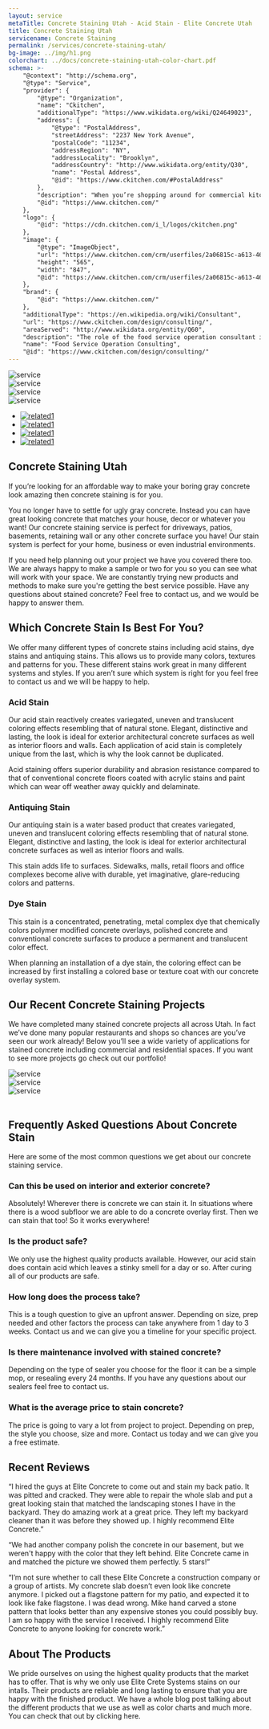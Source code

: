 ```yaml
---
layout: service
metaTitle: Concrete Staining Utah - Acid Stain - Elite Concrete Utah
title: Concrete Staining Utah
servicename: Concrete Staining
permalink: /services/concrete-staining-utah/
bg-image: ../img/h1.png
colorchart: ../docs/concrete-staining-utah-color-chart.pdf
schema: >-
    "@context": "http://schema.org",
    "@type": "Service",
    "provider": {
        "@type": "Organization",
        "name": "Ckitchen",
        "additionalType": "https://www.wikidata.org/wiki/Q24649023",
        "address": {
            "@type": "PostalAddress",
            "streetAddress": "2237 New York Avenue",
            "postalCode": "11234",
            "addressRegion": "NY",
            "addressLocality": "Brooklyn",
            "addressCountry": "http://www.wikidata.org/entity/Q30",
            "name": "Postal Address",
            "@id": "https://www.ckitchen.com/#PostalAddress"
        },
        "description": "When you’re shopping around for commercial kitchen equipment, you want a supplier that’s an authorized dealer of top brands, provides the guaranteed lowest prices and is staffed by a team of well-trained commercial kitchen experts. Only one company checks all those boxes and more, and that’s CKitchen.com. Not only do you get an unbeatable selection and top-quality service here, but you’ll also appreciate that 10 percent of our profits go to charity, so you can feel good about shopping with us. We’re one of the web’s top commercial kitchen suppliers, and can even provide you with professional food service consulting and kitchen design services based on your individual needs and budget.  Our selection of commercial kitchen supplies includes everything from cutting-edge bar, bakery and concession equipment to catering equipment, supplies and appliances that can handle large volumes. It doesn’t matter if you’re operating a brick-and-mortar restaurant or food truck, CKitchen.com can outfit your business with the supplies required to boost efficiency, sales and productivity. We have commercial food preparation equipment, gas and electric ranges, ice machines, refrigerators, walk-in coolers and freezers, beverage systems, sinks, tables, shelving, and many more supplies that will help transform your commercial kitchen so it can handle even the most demanding needs.",
        "@id": "https://www.ckitchen.com/"
    },
    "logo": {
        "@id": "https://cdn.ckitchen.com/i_l/logos/ckitchen.png"
    },
    "image": {
        "@type": "ImageObject",
        "url": "https://www.ckitchen.com/crm/userfiles/2a06815c-a613-4616-94cf-ebffa45f5734.jpg",
        "height": "565",
        "width": "847",
        "@id": "https://www.ckitchen.com/crm/userfiles/2a06815c-a613-4616-94cf-ebffa45f5734.jpg"
    },
    "brand": {
        "@id": "https://www.ckitchen.com/"
    },
    "additionalType": "https://en.wikipedia.org/wiki/Consultant",
    "url": "https://www.ckitchen.com/design/consulting/",
    "areaServed": "http://www.wikidata.org/entity/Q60",
    "description": "The role of the food service operation consultant is to guide the client in the following ways. First, a general review of the project and the available square footage for storage, prep, production and clean up. Also the \"front of the house\" food displays, anticipated seating of the dining/lounge and/or bar as applicable, the traffic patterns that include entry, delivery and trash removal.  Next, the client's menu is reviewed and equipment is properly matched for its production. The future expansion or changes in the menu are also considered. The proper layout of the vital kitchen areas will have a major impact on cost savings to the owner/operator. Included in these savings are labor, breakage, food waste, food yield, energy efficiencies and waste handling.  Consulting services are offered independent of a complete project or as part of a design.",
    "name": "Food Service Operation Consulting",
    "@id": "https://www.ckitchen.com/design/consulting/"
---
```


 <div class="zoom-gallery-box">
    <div class="tab-content">
        <div class="tab-pane fade show active" id="related1" role="tabpanel">
            <img class="zoom_01" src="../img/service/service32.jpg" data-zoom-image="../img/service/service33.jpg" alt="service">
        </div>
        <div class="tab-pane fade" id="related2" role="tabpanel">
            <img class="zoom_01" src="../img/service/service32.jpg" data-zoom-image="../img/service/service33.jpg" alt="service">
        </div>
        <div class="tab-pane fade" id="related3" role="tabpanel">
            <img class="zoom_01" src="../img/service/service32.jpg" data-zoom-image="../img/service/service33.jpg" alt="service">
        </div>
        <div class="tab-pane fade" id="related4" role="tabpanel">
            <img class="zoom_01" src="../img/service/service32.jpg" data-zoom-image="../img/service/service33.jpg" alt="service">
        </div>
    </div>
    <ul class="nav nav-tabs tab-nav-list" role="tablist">
        <li class="nav-item">
            <a class="nav-link active" data-toggle="tab" href="#related1" role="tab" aria-selected="true">
                <img src="../img/service/service28.jpg" alt="related1">
            </a>
        </li>
        <li class="nav-item">
            <a class="nav-link" data-toggle="tab" href="#related2" role="tab" aria-selected="false">
                <img src="../img/service/service29.jpg" alt="related1">
            </a>
        </li>
        <li class="nav-item">
            <a class="nav-link" data-toggle="tab" href="#related3" role="tab" aria-selected="false">
                <img src="../img/service/service30.jpg" alt="related1">
            </a>
        </li>
        <li class="nav-item">
            <a class="nav-link" data-toggle="tab" href="#related4" role="tab" aria-selected="false">
                <img src="../img/service/service31.jpg" alt="related1">
            </a>
        </li>
    </ul>
</div>

## Concrete Staining Utah
If you’re looking for an affordable way to make your boring gray concrete look amazing then concrete staining is for you. 

You no longer have to settle for ugly gray concrete. Instead you can have great looking concrete that matches your house, decor or whatever you want! Our concrete staining service is perfect for driveways, patios, basements, retaining wall or any other concrete surface you have! Our stain system is perfect for your home, business or even industrial environments.

If you need help planning out your project we have you covered there too. We are always happy to make a sample or two for you so you can see what will work with your space. We are constantly trying new products and methods to make sure you're getting the best service possible. Have any questions about stained concrete? Feel free to contact us, and we would be happy to answer them.

## Which Concrete Stain Is Best For You?
We offer many different types of concrete stains including acid stains, dye stains and antiquing stains. This allows us to provide many colors, textures and patterns for you. These different stains work great in many different systems and styles. If you aren’t sure which system is right for you feel free to contact us and we will be happy to help.

### Acid Stain
Our acid stain reactively creates variegated, uneven and translucent coloring effects resembling that of natural stone. Elegant, distinctive and lasting, the look is ideal for exterior architectural concrete surfaces as well as interior floors and walls. Each application of acid stain is completely unique from the last, which is why the look cannot be duplicated.

Acid staining offers superior durability and abrasion resistance compared to that of conventional concrete floors coated with acrylic stains and paint which can wear off weather away quickly and delaminate.

### Antiquing Stain
Our antiquing stain is a water based product that creates variegated, uneven and translucent coloring effects resembling that of natural stone. Elegant, distinctive and lasting, the look is ideal for exterior architectural concrete surfaces as well as interior floors and walls.

This stain adds life to surfaces. Sidewalks, malls, retail floors and office complexes become alive with durable, yet imaginative, glare-reducing colors and patterns.

### Dye Stain
This stain is a concentrated, penetrating, metal complex dye that chemically colors polymer modified concrete overlays, polished concrete and conventional concrete surfaces to produce a permanent and translucent color effect.

When planning an installation of a dye stain, the coloring effect can be increased by first installing a colored base or texture coat with our concrete overlay system.

## Our Recent Concrete Staining Projects
We have completed many stained concrete projects all across Utah. In fact we’ve done many popular restaurants and shops so chances are you’ve seen our work already! Below you’ll see a wide variety of applications for stained concrete including commercial and residential spaces. If you want to see more projects go check out our portfolio! 

<div class="gallery-img">
    <div class="row gutters-20">
        <div class="col-lg-4 col-sm-4 col-6">
            <div class="item-img">
                <img src="../img/service/service25.jpg" alt="service">
            </div>
        </div>
        <div class="col-lg-4 col-sm-4 col-6">
            <div class="item-img">
                <img src="../img/service/service25.jpg" alt="service">
            </div>
        </div>
        <div class="col-lg-4 col-sm-4 d-none d-sm-block">
            <div class="item-img">
                <img src="../img/service/service27.jpg" alt="service">
            </div>
        </div>
    </div>
</div>
<br />

## Frequently Asked Questions About Concrete Stain
Here are some of the most common questions we get about our concrete staining service.

### Can this be used on interior and exterior concrete?
Absolutely! Wherever there is concrete we can stain it. In situations where there is a wood subfloor we are able to do a concrete overlay first. Then we can stain that too! So it works everywhere!
### Is the product safe?
We only use the highest quality products available. However, our acid stain does contain acid which leaves a stinky smell for a day or so. After curing all of our products are safe.
### How long does the process take?
This is a tough question to give an upfront answer. Depending on size, prep needed and other factors the process can take anywhere from 1 day to 3 weeks. Contact us and we can give you a timeline for your specific project.
### Is there maintenance involved with stained concrete?
Depending on the type of sealer you choose for the floor it can be a simple mop, or resealing every 24 months. If you have any questions about our sealers feel free to contact us.
### What is the average price to stain concrete?
The price is going to vary a lot from project to project. Depending on prep, the style you choose, size and more. Contact us today and we can give you a free estimate.

## Recent Reviews
“I hired the guys at Elite Concrete to come out and stain my back patio. It was pitted and cracked. They were able to repair the whole slab and put a great looking stain that matched the landscaping stones I have in the backyard. They do amazing work at a great price. They left my backyard cleaner than it was before they showed up. I highly recommend Elite Concrete.”

“We had another company polish the concrete in our basement, but we weren't happy with the color that they left behind. Elite Concrete came in and matched the picture we showed them perfectly. 5 stars!”

“I’m not sure whether to call these Elite Concrete a construction company or a group of artists. My concrete slab doesn’t even look like concrete anymore. I picked out a flagstone pattern for my patio, and expected it to look like fake flagstone. I was dead wrong. Mike hand carved a stone pattern that looks better than any expensive stones you could possibly buy. I am so happy with the service I received. I highly recommend Elite Concrete to anyone looking for concrete work.”

## About The Products
We pride ourselves on using the highest quality products that the market has to offer. That is why we only use Elite Crete Systems stains on our intalls. Their products are reliable and long lasting to ensure that you are happy with the finished product. We have a whole blog post talking about the different products that we use as well as color charts and much more. You can check that out by clicking here.

